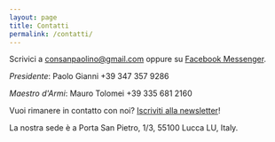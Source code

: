 ```yaml
---
layout: page
title: Contatti
permalink: /contatti/
---
```


Scrivici a consanpaolino@gmail.com oppure su [Facebook Messenger](http://m.me/consanpaolino).

*Presidente*: Paolo Gianni  +39 347 357 9286

*Maestro d'Armi*: Mauro Tolomei +39 335 681 2160

Vuoi rimanere in contatto con noi? [Iscriviti alla newsletter](/news)!

La nostra sede è a Porta San Pietro, 1/3, 55100 Lucca LU, Italy.